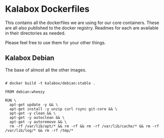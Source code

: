 Kalabox Dockerfiles
===================

This contains all the dockerfiles we are using for our core containers. These are all also published to the docker registry. Readmes for each are available in their directories as needed.

Please feel free to use them for your other things.

## Kalabox Debian

The base of almost all the other images.

```

# docker build -t kalabox/debian:stable .

FROM debian:wheezy

RUN \
  apt-get update -y && \
  apt-get install -y unzip curl rsync git-core && \
  apt-get -y clean && \
  apt-get -y autoclean && \
  apt-get -y autoremove && \
  rm -rf /var/lib/apt/* && rm -rf && rm -rf /var/lib/cache/* && rm -rf /var/lib/log/* && rm -rf /tmp/*

```

